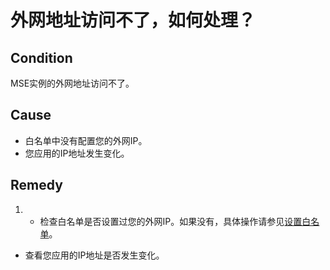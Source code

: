 # 外网地址访问不了，如何处理？

## Condition

MSE实例的外网地址访问不了。

## Cause

-   白名单中没有配置您的外网IP。
-   您应用的IP地址发生变化。

## Remedy

1.  -   检查白名单是否设置过您的外网IP。如果没有，具体操作请参见[设置白名单](/cn.zh-CN/微服务注册配置中心/Nacos/设置白名单.md)。
-   查看您应用的IP地址是否发生变化。

